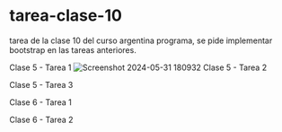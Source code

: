 # tarea-clase-10
 tarea de la clase 10 del curso argentina programa, se pide implementar bootstrap en las tareas anteriores. 

Clase 5 - Tarea 1
![Screenshot 2024-05-31 180932](https://github.com/user-attachments/assets/61514442-2381-49e9-b700-20c01fe6f783)
Clase 5 - Tarea 2

Clase 5 - Tarea 3

Clase 6 - Tarea 1

Clase 6 - Tarea 2
